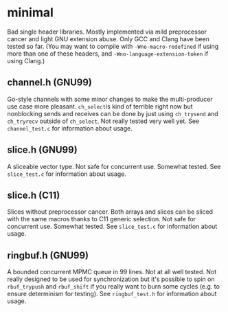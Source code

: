 # minimal
Bad single header libraries. Mostly implemented via mild preprocessor cancer
and light GNU extension abuse. Only GCC and Clang have been tested so far. (You
may want to compile with `-Wno-macro-redefined` if using more than one of these
headers, and `-Wno-language-extension-token` if using Clang.)

## channel.h (GNU99)
Go-style channels with some minor changes to make the multi-producer use case
more pleasant. `ch_select`is kind of terrible right now but nonblocking sends
and receives can be done by just using `ch_trysend` and `ch_tryrecv` outside of
`ch_select`. Not really tested very well yet. See `channel_test.c` for
information about usage.

## slice.h (GNU99)
A sliceable vector type. Not safe for concurrent use. Somewhat tested. See
`slice_test.c` for information about usage.

## slice.h (C11)
Slices without preprocessor cancer. Both arrays and slices can be sliced with
the same macros thanks to C11 generic selection. Not safe for concurrent use.
Somewhat tested. See `slice_test.c` for information about usage.

## ringbuf.h (GNU99)
A bounded concurrent MPMC queue in 99 lines. Not at all well tested. Not really
designed to be used for synchronization but it's possible to spin on
`rbuf_trypush` and `rbuf_shift` if you really want to burn some cycles (e.g. to
ensure determinism for testing). See `ringbuf_test.h` for information about
usage.
